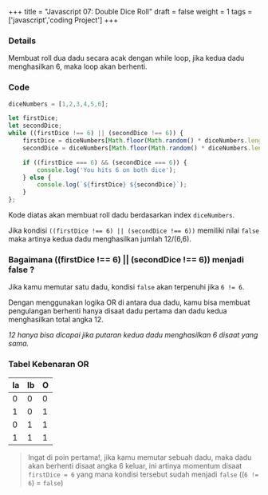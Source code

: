 +++
title = "Javascript 07: Double Dice Roll"
draft = false
weight = 1
tags = ['javascript','coding Project']
+++

### Details

Membuat roll dua dadu secara acak dengan while loop, jika kedua dadu menghasilkan 6, maka loop akan berhenti.

### Code

```js
diceNumbers = [1,2,3,4,5,6];

let firstDice;
let secondDice;
while ((firstDice !== 6) || (secondDice !== 6)) {
    firstDice = diceNumbers[Math.floor(Math.random() * diceNumbers.length)];
    secondDice = diceNumbers[Math.floor(Math.random() * diceNumbers.length)];

    if ((firstDice === 6) && (secondDice === 6)) {
        console.log('You hits 6 on both dice');
    } else {
        console.log(`${firstDice} ${secondDice}`);
    }
};
```
Kode diatas akan membuat roll dadu berdasarkan index `diceNumbers`. 

Jika kondisi `((firstDice !== 6) || (secondDice !== 6))` memiliki nilai `false` maka artinya kedua dadu menghasilkan jumlah 12/(6,6).

### Bagaimana ((firstDice !== 6) || (secondDice !== 6)) menjadi false ?

Jika kamu memutar satu dadu, kondisi `false` akan terpenuhi jika `6 != 6`.

Dengan menggunakan logika OR di antara dua dadu, kamu bisa membuat pengulangan berhenti hanya disaat dadu pertama dan dadu kedua menghasilkan total angka 12.

*12 hanya bisa dicapai jika putaran kedua dadu menghasilkan 6 disaat yang sama.*

### Tabel Kebenaran OR

| Ia| Ib |  O    |
| --|--  | ---   |
| 0 | 0  |   0   |
| 1 | 0  |   1   |
| 0 | 1  |   1   |
| 1 | 1  |   1   |

> Ingat di poin pertama!, jika kamu memutar sebuah dadu, maka dadu akan berhenti disaat angka 6 keluar, ini artinya momentum disaat `firstDice = 6` yang mana kondisi tersebut sudah menjadi `false` ((`6 != 6`) = `false`)

